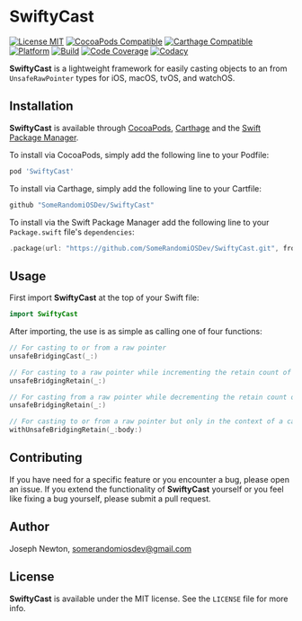 SwiftyCast
========

[![License MIT](https://img.shields.io/cocoapods/l/SwiftyCast.svg)](https://cocoapods.org/pods/SwiftyCast)
[![CocoaPods Compatible](https://img.shields.io/cocoapods/v/SwiftyCast.svg)](https://cocoapods.org/pods/SwiftyCast) 
[![Carthage Compatible](https://img.shields.io/badge/Carthage-compatible-4BC51D.svg?style=flat)](https://github.com/Carthage/Carthage) 
[![Platform](https://img.shields.io/cocoapods/p/SwiftyCast.svg)](https://cocoapods.org/pods/SwiftyCast)
[![Build](https://travis-ci.com/SomeRandomiOSDev/SwiftyCast.svg?branch=master)](https://travis-ci.com/SomeRandomiOSDev/SwiftyCast)
[![Code Coverage](https://codecov.io/gh/SomeRandomiOSDev/SwiftyCast/branch/master/graph/badge.svg)](https://codecov.io/gh/SomeRandomiOSDev/SwiftyCast)
[![Codacy](https://api.codacy.com/project/badge/Grade/8ad52c117e4a46d9aa4699d22fc0bf49)](https://app.codacy.com/app/SomeRandomiOSDev/SwiftyCast?utm_source=github.com&utm_medium=referral&utm_content=SomeRandomiOSDev/SwiftyCast&utm_campaign=Badge_Grade_Dashboard)

**SwiftyCast** is a lightweight framework for easily casting objects to an from `UnsafeRawPointer` types for iOS, macOS, tvOS, and watchOS.

Installation
--------

**SwiftyCast** is available through [CocoaPods](https://cocoapods.org), [Carthage](https://github.com/Carthage/Carthage) and the [Swift Package Manager](https://swift.org/package-manager/). 

To install via CocoaPods, simply add the following line to your Podfile:

```ruby
pod 'SwiftyCast'
```

To install via Carthage, simply add the following line to your Cartfile:

```ruby
github "SomeRandomiOSDev/SwiftyCast"
```

To install via the Swift Package Manager add the following line to your `Package.swift` file's `dependencies`:

```swift
.package(url: "https://github.com/SomeRandomiOSDev/SwiftyCast.git", from: "1.0.0")
```

Usage
--------

First import **SwiftyCast** at the top of your Swift file:

```swift
import SwiftyCast
```

After importing, the use is as simple as calling one of four functions:

```swift
// For casting to or from a raw pointer
unsafeBridgingCast(_:) 

// For casting to a raw pointer while incrementing the retain count of the object
unsafeBridgingRetain(_:)

// For casting from a raw pointer while decrementing the retain count of the object
unsafeBridgingRetain(_:)

// For casting to or from a raw pointer but only in the context of a callback block
withUnsafeBridgingRetain(_:body:)
```

Contributing
--------

If you have need for a specific feature or you encounter a bug, please open an issue. If you extend the functionality of **SwiftyCast** yourself or you feel like fixing a bug yourself, please submit a pull request.

Author
--------

Joseph Newton, somerandomiosdev@gmail.com 

License
--------

**SwiftyCast** is available under the MIT license. See the `LICENSE` file for more info.
